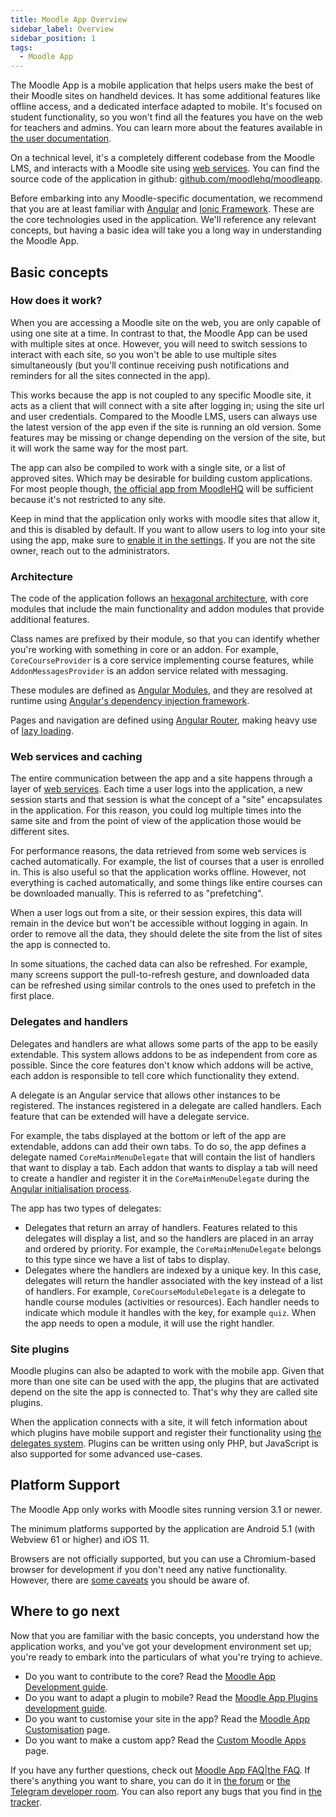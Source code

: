 ```yaml
---
title: Moodle App Overview
sidebar_label: Overview
sidebar_position: 1
tags:
  - Moodle App
---
```


The Moodle App is a mobile application that helps users make the best of their Moodle sites on handheld devices. It has some additional features like offline access, and a dedicated interface adapted to mobile. It's focused on student functionality, so you won't find all the features you have on the web for teachers and admins. You can learn more about the features available in [the user documentation](https://docs.moodle.org/).

On a technical level, it's a completely different codebase from the Moodle LMS, and interacts with a Moodle site using [web services](https://docs.moodle.org/dev/web_services). You can find the source code of the application in github: [github.com/moodlehq/moodleapp](https://github.com/moodlehq/moodleapp).

Before embarking into any Moodle-specific documentation, we recommend that you are at least familiar with [Angular](https://angular.io/) and [Ionic Framework](https://ionicframework.com/). These are the core technologies used in the application. We'll reference any relevant concepts, but having a basic idea will take you a long way in understanding the Moodle App.

## Basic concepts

### How does it work?

When you are accessing a Moodle site on the web, you are only capable of using one site at a time. In contrast to that, the Moodle App can be used with multiple sites at once. However, you will need to switch sessions to interact with each site, so you won't be able to use multiple sites simultaneously (but you'll continue receiving push notifications and reminders for all the sites connected in the app).

This works because the app is not coupled to any specific Moodle site, it acts as a client that will connect with a site after logging in; using the site url and user credentials. Compared to the Moodle LMS, users can always use the latest version of the app even if the site is running an old version. Some features may be missing or change depending on the version of the site, but it will work the same way for the most part.

The app can also be compiled to work with a single site, or a list of approved sites. Which may be desirable for building custom applications. For most people though, [the official app from MoodleHQ](https://moodle.com/app/) will be sufficient because it's not restricted to any site.

Keep in mind that the application only works with moodle sites that allow it, and this is disabled by default. If you want to allow users to log into your site using the app, make sure to [enable it in the settings](https://docs.moodle.org/en/Moodle_app_guide_for_admins#Enable_mobile_services_on_your_site). If you are not the site owner, reach out to the administrators.

### Architecture

The code of the application follows an [hexagonal architecture](https://en.wikipedia.org/wiki/Hexagonal_architecture_(software)), with core modules that include the main functionality and addon modules that provide additional features.

Class names are prefixed by their module, so that you can identify whether you're working with something in core or an addon. For example, `CoreCourseProvider` is a core service implementing course features, while `AddonMessagesProvider` is an addon service related with messaging.

These modules are defined as [Angular Modules](https://angular.io/guide/architecture-modules), and they are resolved at runtime using [Angular's dependency injection framework](https://angular.io/guide/architecture-services).

Pages and navigation are defined using [Angular Router](https://angular.io/guide/routing-overview), making heavy use of [lazy loading](https://angular.io/guide/lazy-loading-ngmodules).

### Web services and caching

The entire communication between the app and a site happens through a layer of [web services](https://docs.moodle.org/dev/Web_services). Each time a user logs into the application, a new session starts and that session is what the concept of a "site" encapsulates in the application. For this reason, you could log multiple times into the same site and from the point of view of the application those would be different sites.

For performance reasons, the data retrieved from some web services is cached automatically. For example, the list of courses that a user is enrolled in. This is also useful so that the application works offline. However, not everything is cached automatically, and some things like entire courses can be downloaded manually. This is referred to as "prefetching".

When a user logs out from a site, or their session expires, this data will remain in the device but won't be accessible without logging in again. In order to remove all the data, they should delete the site from the list of sites the app is connected to.

In some situations, the cached data can also be refreshed. For example, many screens support the pull-to-refresh gesture, and downloaded data can be refreshed using similar controls to the ones used to prefetch in the first place.

### Delegates and handlers

Delegates and handlers are what allows some parts of the app to be easily extendable. This system allows addons to be as independent from core as possible. Since the core features don't know which addons will be active, each addon is responsible to tell core which functionality they extend.

A delegate is an Angular service that allows other instances to be registered. The instances registered in a delegate are called handlers. Each feature that can be extended will have a delegate service.

For example, the tabs displayed at the bottom or left of the app are extendable, addons can add their own tabs. To do so, the app defines a delegate named `CoreMainMenuDelegate` that will contain the list of handlers that want to display a tab. Each addon that wants to display a tab will need to create a handler and register it in the `CoreMainMenuDelegate` during the [Angular initialisation process](https://angular.io/api/core/APP_INITIALIZER).

The app has two types of delegates:

- Delegates that return an array of handlers. Features related to this delegates will display a list, and so the handlers are placed in an array and ordered by priority. For example, the `CoreMainMenuDelegate` belongs to this type since we have a list of tabs to display.
- Delegates where the handlers are indexed by a unique key. In this case, delegates will return the handler associated with the key instead of a list of handlers. For example, `CoreCourseModuleDelegate` is a delegate to handle course modules (activities or resources). Each handler needs to indicate which module it handles with the key, for example `quiz`. When the app needs to open a module, it will use the right handler.

### Site plugins

Moodle plugins can also be adapted to work with the mobile app. Given that more than one site can be used with the app, the plugins that are activated depend on the site the app is connected to. That's why they are called site plugins.

When the application connects with a site, it will fetch information about which plugins have mobile support and register their functionality using [the delegates system](#delegates-and-handlers). Plugins can be written using only PHP, but JavaScript is also supported for some advanced use-cases.

## Platform Support

The Moodle App only works with Moodle sites running version 3.1 or newer.

The minimum platforms supported by the application are Android 5.1 (with Webview 61 or higher) and iOS 11.

Browsers are not officially supported, but you can use a Chromium-based browser for development if you don't need any native functionality. However, there are [some caveats](./development/setup/app-in-browser) you should be aware of.

## Where to go next

Now that you are familiar with the basic concepts, you understand how the application works, and you've got your development environment set up; you're ready to embark into the particulars of what you're trying to achieve.

- Do you want to contribute to the core? Read the [Moodle App Development guide](./development/development-guide).
- Do you want to adapt a plugin to mobile? Read the [Moodle App Plugins development guide](./development/plugins-development-guide).
- Do you want to customise your site in the app? Read the [Moodle App Customisation](./customisation) page.
- Do you want to make a custom app? Read the [Custom Moodle Apps](./customisation/custom-apps) page.

If you have any further questions, check out [Moodle App FAQ|the FAQ](./faq). If there's anything you want to share, you can do it in [the forum](https://moodle.org/mod/forum/view.php?id=7798) or [the Telegram developer room](https://docs.moodle.org/dev/Chat). You can also report any bugs that you find in [the tracker](https://tracker.moodle.org/browse/MOBILE).
